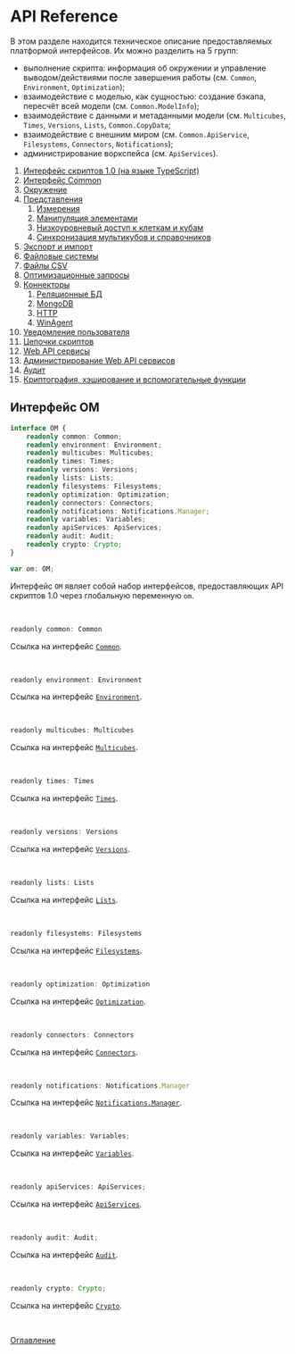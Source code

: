 # API Reference

В этом разделе находится техническое описание предоставляемых платформой интерфейсов. Их можно разделить на 5 групп:

* выполнение скрипта: информация об окружении и управление выводом/действиями после завершения работы (см. `Common`, `Environment`, `Optimization`);
* взаимодействие с моделью, как сущностью: создание бэкапа, пересчёт всей модели (см. `Common.ModelInfo`);
* взаимодействие с данными и метаданными модели (см. `Multicubes`, `Times`, `Versions`, `Lists`, `Common.CopyData`;
* взаимодействие с внешним миром (см. `Common.ApiService`, `Filesystems`, `Connectors`, `Notifications`);
* администрирование воркспейса (см. `ApiServices`).

1. [Интерфейс скриптов 1.0 (на языке TypeScript)](scripts.om.d.ts)
1. [Интерфейс Common](common.md)
1. [Окружение](env.md)
1. [Представления](views.md)
    1. [Измерения](dimensions.md)
    1. [Манипуляция элементами](elementsManipulator.md)
    1. [Низкоуровневый доступ к клеткам и кубам](cubeCell.md)
    1. [Синхронизация мультикубов и справочников](sync.md)
1. [Экспорт и импорт](exportImport.md)
1. [Файловые системы](fs.md)
1. [Файлы CSV](csv.md)
1. [Оптимизационные запросы](optimization.md)
1. [Коннекторы](connectors.md)
    1. [Реляционные БД](relationalDB.md)
    1. [MongoDB](mongoDB.md)
    1. [HTTP](http.md)
    1. [WinAgent](winAgent.md)
1. [Уведомление пользователя](notifications.md)
1. [Цепочки скриптов](scriptChains.md)
1. [Web API сервисы](apiService.md)
1. [Администрирование Web API сервисов](apiServicesAdministration.md)
1. [Аудит](audit.md)
1. [Криптография, хэширование и вспомогательные функции](crypto.md)

## Интерфейс OM<a name="om"></a>
```ts
interface OM {
	readonly common: Common;
	readonly environment: Environment;
	readonly multicubes: Multicubes;
	readonly times: Times;
	readonly versions: Versions;
	readonly lists: Lists;
	readonly filesystems: Filesystems;
	readonly optimization: Optimization;
	readonly connectors: Connectors;
	readonly notifications: Notifications.Manager;
	readonly variables: Variables;
	readonly apiServices: ApiServices;
	readonly audit: Audit;
	readonly crypto: Crypto;
}

var om: OM;
```
Интерфейс `OM` являет собой набор интерфейсов, предоставляющих API cкриптов 1.0 через глобальную переменную `om`.

&nbsp;

```js
readonly common: Common
```
Ссылка на интерфейс [`Common`](./common.md#common).

&nbsp;

```js
readonly environment: Environment
```
Ссылка на интерфейс [`Environment`](./env.md#environment).

&nbsp;

```js
readonly multicubes: Multicubes
```
Ссылка на интерфейс [`Multicubes`](./views.md#multicubes).

&nbsp;

```js
readonly times: Times
```
Ссылка на интерфейс [`Times`](./dimensions.md#times).

&nbsp;

```js
readonly versions: Versions
```
Ссылка на интерфейс [`Versions`](./dimensions.md#versions).

&nbsp;

```js
readonly lists: Lists
```
Ссылка на интерфейс [`Lists`](./dimensions.md#lists).

&nbsp;

```js
readonly filesystems: Filesystems
```
Ссылка на интерфейс [`Filesystems`](./fs.md#filesystems).

&nbsp;

```js
readonly optimization: Optimization
```
Ссылка на интерфейс [`Optimization`](./optimization.md#optimization).

&nbsp;

```js
readonly connectors: Connectors
```
Ссылка на интерфейс [`Connectors`](./connectors.md#connectors).

&nbsp;

```js
readonly notifications: Notifications.Manager
```
Ссылка на интерфейс [`Notifications.Manager`](./notifications.md#manager).

&nbsp;

```js
readonly variables: Variables;
```
Ссылка на интерфейс [`Variables`](./variables.md#variables).

&nbsp;

```js
readonly apiServices: ApiServices;
```
Ссылка на интерфейс [`ApiServices`](./apiServicesAdministration.md#api-services).

&nbsp;

```js
readonly audit: Audit;
```
Ссылка на интерфейс [`Audit`](./audit.md).

&nbsp;

```js
readonly crypto: Crypto;
```
Ссылка на интерфейс [`Crypto`](./crypto.md).

&nbsp;

[Оглавление](../README.md)
